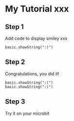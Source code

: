 # My Tutorial xxx

## Step 1

Add code to display smiley xxx

```blocks
basic.showString(":)")
```
## Step 2

Congratulations, you did it!

```blocks
basic.showString(":(")
basic.showString(":)")
```
## Step 3

Try it on your microbit

<script src="https://makecode.com/gh-pages-embed.js"></script><script>makeCodeRender("{{ site.makecode.home_url }}", "{{ site.github.owner_name }}/{{ site.github.repository_name }}");</script>
